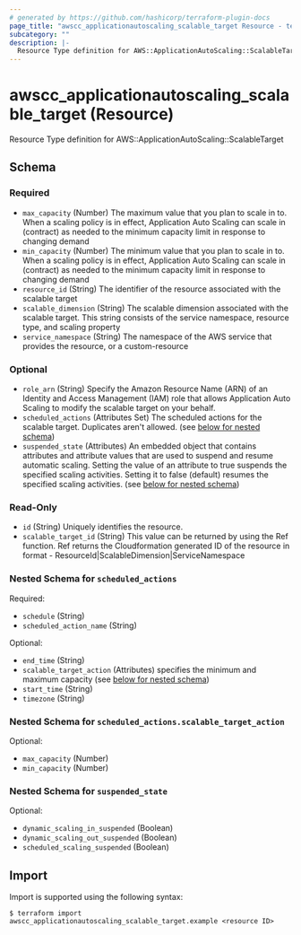 ```yaml
---
# generated by https://github.com/hashicorp/terraform-plugin-docs
page_title: "awscc_applicationautoscaling_scalable_target Resource - terraform-provider-awscc"
subcategory: ""
description: |-
  Resource Type definition for AWS::ApplicationAutoScaling::ScalableTarget
---
```


# awscc_applicationautoscaling_scalable_target (Resource)

Resource Type definition for AWS::ApplicationAutoScaling::ScalableTarget



<!-- schema generated by tfplugindocs -->
## Schema

### Required

- `max_capacity` (Number) The maximum value that you plan to scale in to. When a scaling policy is in effect, Application Auto Scaling can scale in (contract) as needed to the minimum capacity limit in response to changing demand
- `min_capacity` (Number) The minimum value that you plan to scale in to. When a scaling policy is in effect, Application Auto Scaling can scale in (contract) as needed to the minimum capacity limit in response to changing demand
- `resource_id` (String) The identifier of the resource associated with the scalable target
- `scalable_dimension` (String) The scalable dimension associated with the scalable target. This string consists of the service namespace, resource type, and scaling property
- `service_namespace` (String) The namespace of the AWS service that provides the resource, or a custom-resource

### Optional

- `role_arn` (String) Specify the Amazon Resource Name (ARN) of an Identity and Access Management (IAM) role that allows Application Auto Scaling to modify the scalable target on your behalf.
- `scheduled_actions` (Attributes Set) The scheduled actions for the scalable target. Duplicates aren't allowed. (see [below for nested schema](#nestedatt--scheduled_actions))
- `suspended_state` (Attributes) An embedded object that contains attributes and attribute values that are used to suspend and resume automatic scaling. Setting the value of an attribute to true suspends the specified scaling activities. Setting it to false (default) resumes the specified scaling activities. (see [below for nested schema](#nestedatt--suspended_state))

### Read-Only

- `id` (String) Uniquely identifies the resource.
- `scalable_target_id` (String) This value can be returned by using the Ref function. Ref returns the Cloudformation generated ID of the resource in format - ResourceId|ScalableDimension|ServiceNamespace

<a id="nestedatt--scheduled_actions"></a>
### Nested Schema for `scheduled_actions`

Required:

- `schedule` (String)
- `scheduled_action_name` (String)

Optional:

- `end_time` (String)
- `scalable_target_action` (Attributes) specifies the minimum and maximum capacity (see [below for nested schema](#nestedatt--scheduled_actions--scalable_target_action))
- `start_time` (String)
- `timezone` (String)

<a id="nestedatt--scheduled_actions--scalable_target_action"></a>
### Nested Schema for `scheduled_actions.scalable_target_action`

Optional:

- `max_capacity` (Number)
- `min_capacity` (Number)



<a id="nestedatt--suspended_state"></a>
### Nested Schema for `suspended_state`

Optional:

- `dynamic_scaling_in_suspended` (Boolean)
- `dynamic_scaling_out_suspended` (Boolean)
- `scheduled_scaling_suspended` (Boolean)

## Import

Import is supported using the following syntax:

```shell
$ terraform import awscc_applicationautoscaling_scalable_target.example <resource ID>
```

